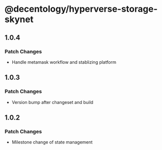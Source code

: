 # @decentology/hyperverse-storage-skynet

## 1.0.4

### Patch Changes

- Handle metamask workflow and stablizing platform

## 1.0.3

### Patch Changes

- Version bump after changeset and build

## 1.0.2

### Patch Changes

- Milestone change of state management
